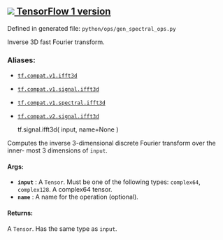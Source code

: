 [ ![](https://tensorflow.google.cn/images/tf_logo_32px.png) TensorFlow 1
version](/versions/r1.15/api_docs/python/tf/signal/ifft3d)  
---  
  
Defined in generated file: `python/ops/gen_spectral_ops.py`

Inverse 3D fast Fourier transform.

### Aliases:

  * [`tf.compat.v1.ifft3d`](/api_docs/python/tf/signal/ifft3d)
  * [`tf.compat.v1.signal.ifft3d`](/api_docs/python/tf/signal/ifft3d)
  * [`tf.compat.v1.spectral.ifft3d`](/api_docs/python/tf/signal/ifft3d)
  * [`tf.compat.v2.signal.ifft3d`](/api_docs/python/tf/signal/ifft3d)

    
    
    tf.signal.ifft3d(
        input,
        name=None
    )
    

Computes the inverse 3-dimensional discrete Fourier transform over the inner-
most 3 dimensions of `input`.

#### Args:

  * **`input`** : A `Tensor`. Must be one of the following types: `complex64`, `complex128`. A complex64 tensor.
  * **`name`** : A name for the operation (optional).

#### Returns:

A `Tensor`. Has the same type as `input`.

